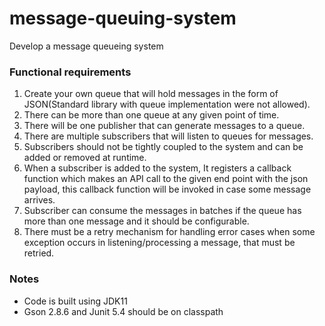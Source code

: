 # message-queuing-system

Develop a message queueing system

### Functional requirements
1.	Create your own queue that will hold messages in the form of JSON(Standard library with queue implementation were not allowed).
2.	There can be more than one queue at any given point of time.
3.	There will be one publisher that can generate messages to a queue.
4.	There are multiple subscribers that will listen to queues for messages.
5.	Subscribers should not be tightly coupled to the system and can be added or removed at runtime.
6.	When a subscriber is added to the system, It registers a callback function which makes an API call to the given end point with the json payload, this callback function will be invoked in case some message arrives.
7.	Subscriber can consume the messages in batches if the queue has more than one message and it should be configurable. 
8.  There must be a retry mechanism for handling error cases when some exception occurs in listening/processing a message, that must be retried.

### Notes
* Code is built using JDK11
* Gson 2.8.6 and Junit 5.4 should be on classpath